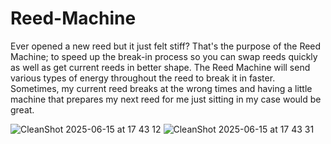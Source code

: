 # Reed-Machine
Ever opened a new reed but it just felt stiff? That's the purpose of the Reed Machine; to speed up the break-in process so you can swap reeds quickly as well as get current reeds in better shape. The Reed Machine will send various types of energy throughout the reed to break it in faster. Sometimes, my current reed breaks at the wrong times and having a little machine that prepares my next reed for me just sitting in my case would be great.

![CleanShot 2025-06-15 at 17 43 12](https://github.com/user-attachments/assets/d4e816ed-090a-4e04-84c6-0bfa16fb7129)
![CleanShot 2025-06-15 at 17 43 31](https://github.com/user-attachments/assets/58bc8937-7656-4338-9612-d2ef276c21c2)
